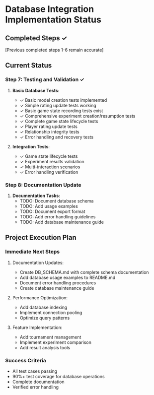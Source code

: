 # Database Integration Implementation Status

## Completed Steps ✓

[Previous completed steps 1-6 remain accurate]

## Current Status

### Step 7: Testing and Validation ✓
1. **Basic Database Tests**:
   - ✓ Basic model creation tests implemented
   - ✓ Simple rating update tests working
   - ✓ Basic game state recording tests exist
   - ✓ Comprehensive experiment creation/resumption tests
   - ✓ Complete game state lifecycle tests
   - ✓ Player rating update tests
   - ✓ Relationship integrity tests
   - ✓ Error handling and recovery tests

2. **Integration Tests**:
   - ✓ Game state lifecycle tests
   - ✓ Experiment results validation
   - ✓ Multi-interaction scenarios
   - ✓ Error handling verification

### Step 8: Documentation Update
1. **Documentation Tasks**:
   - TODO: Document database schema
   - TODO: Add usage examples
   - TODO: Document export format
   - TODO: Add error handling guidelines
   - TODO: Add database maintenance guide

## Project Execution Plan

### Immediate Next Steps
1. Documentation Updates:
   - Create DB_SCHEMA.md with complete schema documentation
   - Add database usage examples to README.md
   - Document error handling procedures
   - Create database maintenance guide

2. Performance Optimization:
   - Add database indexing
   - Implement connection pooling
   - Optimize query patterns

3. Feature Implementation:
   - Add tournament management
   - Implement experiment comparison
   - Add result analysis tools

### Success Criteria
- All test cases passing
- 90%+ test coverage for database operations
- Complete documentation
- Verified error handling
